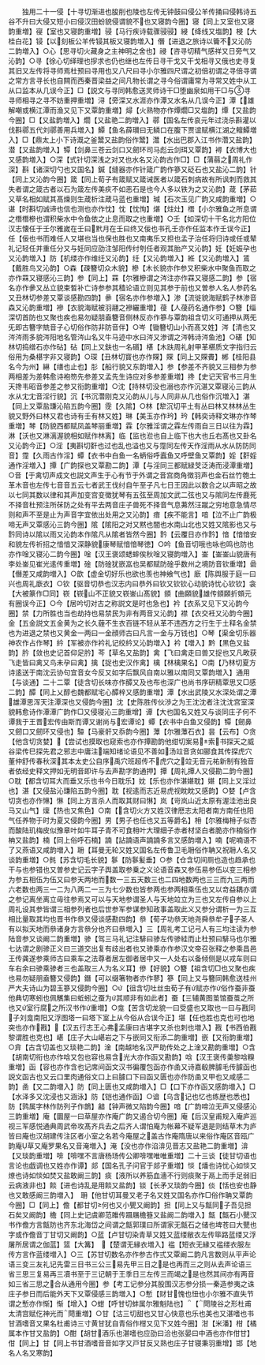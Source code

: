 <!-- { "loadSidebar": true } -->
　　独用二十一侵【十寻切渐进也朘削也陵也左传无钟鼓曰侵公羊传捅曰侵韩诗五谷不升曰大侵又短小曰侵汉田蚡貌侵谓貌不也又寝韵今圈】寝【同上又室也又寝韵重増】寑【室也又寝韵重増】骎【马行疾诗载骤骎骎】綅【绛线又塩韵】梫【大桂白花】锓【以刻板公羊传锓其板又寝韵増入】僭【进退之旅诗以籥不又沁防二韵増入】○心【思寻切火藏身之主神明之舍也】祲【咨寻切精气感祥又日旁气又沁韵】○寻【徐心切绎理也摉求也仍也继也左传日寻干戈又干戈相寻又俄也史寻复其旧又左传将寻师焉杜预曰寻用也又八尺曰寻小尔雅四尺谓之初倍初谓之寻倍寻谓之常方言寻长也自闗而西秦晋梁益之间凡物长谓之寻今俗谓庸常为寻常又姓中从工从口监本从几误今正】□【説文与寻同韩愈送灵师诗干□堕幽泉如用干□与寻寻师相寻之寻不妨重押重増】浔【旁深又水涯亦作潭又水名从几误今正】潭【雄解嘲或横江潭而渔又见下又覃韵重増】燖【火熟物亦作燂爓□又塩韵】燂【又盐韵今圈】□【又盐韵増入】爓【又盐艳二韵増入】鄩【国名左传哀元年过浇杀斟灌以伐斟鄩五代刘鄩善用兵増入】鱏【鱼名薛瓉曰无鳞口在腹下贾谊赋横江湖之鳣鱏増入】□【鼎太上小下诗溉之釜鬵又盐韵俗作鬵】灊【水出巴郡入江书作濳又盐韵】潜【又盐韵増入】镡【剑鼻三苍云剑口又劒环司马彪云剑珥又覃韵】襑【衣博大也又感韵増入】○深【式针切深浅之对又也水名又沁韵古作□】□【蒲蒻之周礼作深】斟【诸深切勺也又国名】鍼【缝器亦作针箴广韵作篸又砭石也又盐沁二韵】针【同上又沁韵今圈】箴【同上荀子有箴赋又箴诫医者以箴石刺病故有所讽刺而救其失者谓之箴古者以石为箴左传美疢不如恶石是也今人多以铁为之又沁韵】葴【茅茹又草名相如赋其髙燥则生葴析注葴马蓝也重増】瑊【石次玉见广韵又咸韵重増】○谌【时斟切诚谛也信也测也亦作忱】忱【忱恂】煁【炷灶】橬【小尔雅鱼之所息谓之橬橬槮也谓积柴水中令鱼依之止息而取之也重増】○壬【如深切十干名北方阳位汉志懐任于壬尔雅嵗在壬曰黓月在壬曰终又佞也书孔壬亦作任监本作壬误今正】任【佞也书而难任人又堪也当也保也胜也又南夷乐又担也孟子治任将归诗或任或辇礼记轻任并重任分又与妊同应劭注邹阳传纣刳任者观其胎产又沁韵】妊【妊娠孕也又沁韵増入】防【机缕亦作维纴又沁韵】纴【又沁韵増入】絍【又沁韵増入】鵀【戴胜鸟又沁韵】○森【疎簪切众木貌】槮【木长貌亦作参又积柴水中聚鱼而取之亦作罧又寝感沁三韵】参【同上】罧【尔雅槮谓之涔注亦作罧又寝感二韵】参【宿名亦作曑又丛立貌束晳补亡诗参参其穑论语立则见其参于前也又曽参人名人参药名又丑林切参差又覃谈感勘四韵】曑【宿名亦作参増入】渗【流徙貌海赋鹤子林渗音森又沁韵重増】襂【衣貌海赋被羽翮之襂纚重増】葠【人葠药名通作参】○簪【缁深切首防也又聚也疾也易勿疑朋盍簪音侧林反亦作篸与覃韵祖含切义可通押从两旡旡即古簪字兟音子心切俗作防非防音伴】○岑【锄簪切山小而髙又姓】涔【清也又涔涔雨多貌涔阳地名管涔山名又牛马迹中水曰涔又渗谓之涔韩诗涔鱼池】○碪【知林切捣缯石亦作砧】砧【同上又鈇也一名礩】椹【木趺周礼射甲革椹质文字指归云俗用为桑椹字非又寝韵】○琛【丑林切寳也亦作賝】賝【同上又賝賮】郴【桂阳县名今为州】綝【缮也止也】肜【船行貌又东韵増入】参【参差不齐貌又三相参为参两相差为差韩愈诗袍笏先参差又孟先生诗应对多参差重増】搀【史记天官书三月生天搀韦昭音参差之参又衔韵重増】○沈【持林切没也溺也亦作沉湛又覃寝沁三韵从水从冘冘音淫行貌】沉【书沉濳刚克又沁韵从儿与人同非从几也俗作沉増入】湛【同上又覃盐豏沁陷五韵今圈】霃【久隂】○林【犂沉切平土有丛曰林又林林丛生貌又野外曰林又君也诗有壬有林又姓】琳【美玉亦作玪】玪【韩奕诗释文琳亦作棽重増】棽【防貌西都赋凤盖棽丽重増】霖【尔雅淫谓之霖左传雨自三日以往为霖】淋【沃也又淋漓渥貌相如赋作林离】临【监也涖也自上临下也大也丘右髙也又卦名又沁韵今正】○淫【夷斟切姧也过也乱也溢也又与霪同左传天作淫雨从水从防防同音】霪【久雨古作淫】蟫【衣书中白鱼一名蛃俗呼蠧鱼又呼壁鱼又覃韵】婬【姧婬通作淫増入】撢【广韵探也又覃勘二韵】潭【与淫同三都赋緑芠泛涛而浸潭重増】○音【于禽切声成文也説文声生于心有节于外谓之音宫商角徴羽声也金石丝竹匏土革木音也左传七音音五云七者武王伐纣自午至子凡七日王因此以数合之以声昭之故以七同其数以律和其声加变宫变徴犹琴有五弦至周加文武二弦也又与隂同左传鹿死不择音杜预注所茠防之处有平去两音庄子兽死不择音气息茀然汪蹴之穷地意急情尽则和声不至是止为声音字宜依出处用之又沁韵】瘖【疾不能言】喑【泣不止广韵极啼无声又覃感沁三韵今圈】隂【隂阳之对又黙也闇也水南山北也又姓又隂影也又与霒同诗以隂以雨又沁韵本作隂凡从隂者皆然今圈】霒【云覆日亦作霒】愔【愔愔安和貌左传祈招之愔愔又深静貌康琴赋愔愔琴徳】○吟【鱼音切哦也咏也鸣也防也亦作唫又寝沁二韵今圈】唫【汉王褒颂蟋蟀俟秋唫又寝韵増入】崟【崟崟山貌唐有李处崟见崔光逺传重増】碒【防碒犹嵌嵓也吴都赋防碒乎数州之境防音钦重増】碞【僭差又咸韵増入】○歆【虚金切好乐也欲也羡也神飨气也】廞【陈舆服于庭一曰兴也周礼廞衣】○钦【驱音切恭也汉志内曰恭外曰钦又钦钦心动貌诗忧心钦钦】衾【大被篆作□同】嵚【嵚山不正貌又嵚崟山髙貌】顉【曲頥貌雄传顉頥折頞元有圈误今正】○今【居吟切对古之称説文是时也急也】衿【衣系又见下又沁韵今圈】禁【力所胜也当也劫持也易禁民为非有两音又沁韵】襟【衣交衽又沁韵今圈】金【五金説文五金黄为之长久薶不生衣百链不轻从革不违西方之行生于土释名金禁也为进退之禁也又黄金一两曰一金顔师古曰凡言一金与万钱也】○琴【渠金切乐器神农作占作琴】紟【军被亦作衿礼记绞紟又沁韵増入】衿【増入】黔【黒色又盐韵】肣【敛也史记首仰足肣】芩【草名又盐韵】禽【飞曰禽走曰兽又捉也又凡畋获飞走皆曰禽又鸟未孕曰禽】擒【捉也史汉作禽】檎【林檎果名】○南【乃林切夏方诗逺送于南沈云协句宜音女今反又如字后飘风自南以雅以南同又覃韵増入】通用【与谈通】二十二覃【徒含切长味亦作醰又及也布也深广也尚书序研精覃思又□感二韵】醰【同上乂醇也魏都赋宅心醰梓又感韵重増】潭【水出武陵又水深处谓之潭雄潭思浑天注潭深也又侵韵今圈】沈【史陈胜传伙渉之为王沈沈者注沈沈宫室深貌韩愈诗作潭潭广韵作□又侵寝沁三韵重增】谭【大也国名又姓又与谈同庄子何不谭我于王晋宏传由斯而谭又谢尚与宏谭论】蟫【衣书中白鱼又侵韵】镡【劒鼻又劒口又劒环又侵也】驔【马豪骭又忝韵今圈】藫【尔雅藫石衣】昙【云布】○贪【他含切贪婪】【尝试也摸取也窥索也亦作撢勘韵他绀切案易索书探天之威谷梁传巳探先君之邪志中庸注端知绪论语见不善如汤竝音贪如郦食其传探虎穴董仲舒传春秋深其本太史公自序禹穴班超传不虎穴之竝无音元祐新制有独音者依经史释文押如无明音即许与去声勘字韵通押】撢【周礼撢人又侵勘二韵今圈】○耽【都含切耳大而垂又乐也书今日耽乐】妉【乐也亦作湛媅耽】媅【同上又淫过也】湛【又侵盐沁豏陷五韵今圈】耽【视逺而志近易虎视眈眈又感韵】○婪【卢含切贪也亦作惏】惏【同上方言杀人而取其财曰惏】岚【岢岚山近太原有渥洼池出良马又山气】燣【热也又焦色】○南【含切火方又姓汉律厯志太阳者南方南任也阳气任养物于时为夏又侵韵今圈】男【男子也任也又五等爵名】枏【尔雅梅枏子似杏而酸陆玑梅皮似豫章叶如牛耳子青不可食枏叶大理细子赤者材坚白者脆亦作楠俗作柟又盐韵】楠【同上俗呼石楠】諵【詀諵语声諵諵多言又感韵増入】喃【呢喃语不了又燕语又咸韵増入】耼【耳曼无轮又姓又国名左传鲁卫毛耼俗作聃又祝耼人名又谈韵重増】○毵【苏含切毛长貌】鬖【防鬖髪垂】○参【仓含切间厕也造也趋承也干与也参错也又曽参史记云字子舆盖取参乗之义论语音森又参伍易参伍以变三相参为参五相伍为伍又曰参天两地而数一三五天数三也二四地数两也三三而九三两而六老数也两三一二为八两二一三为七少数也皆参两也参两相乘伍也又以竒益耦亦谓之参记离坐离立毋往参焉又可以与天地参谓圣人与天地竝立为三也又左传自参以上周礼设其参皆谓三相参列者也后世参军参谋参知政事盖取此义又参分谓析一为三互相比量取其均也晋书作叅又侵谈感勘四韵】叅【荀子功叅天地尧舜叅牟子子圣人有以拟天地而叅诸身方言叅分也齐曰叅増入】三【周礼考工记弓人有三均注读为参陆音参又谈阚二韵重増】骖【驾三马礼记注騑曰骖左传骖絓而止杜预曰騑马也尔雅七达谓之剧骖正义曰三道交出复有歧出者也又骖乘亦作参汉文帝召张释之参乘昌邑王传龚遂参乘师古曰乘车之法尊者居左御者居中又一人处右以备倾侧是以戎车则曰车右余曰骖乘骖者三也盖取三人为名义耳】傪【好貌】○簪【祖含切□也又聚也疾也易勿疑朋盍簪又侵韵】鐕【可以缀箸物者亦作蓼】篸【同上又与簪同韩愈送桂州严大夫诗山为碧玉篸又侵韵今圈】○【徂含切吐丝虫荀子有赋亦作俗作蚕非蚕他典切寒蚓也佩觽集曰蚯蚓之蚕为其顺非有如此者】蚕【三辅黄图茧馆蚕茧之所也又室行腐之所汉书作重増】○龛【苦含切龙貌一曰受盛也又取也一曰与戡同子刘龛南阳又浮图塔一曰塔下室上从今俗从合误今正】堪【任也胜也克也可也地突也亦作戡】【汉五行志王心弗孟康曰古堪字又杀也刺也増入】戡【书西伯戡黎谓胜也克也】嵁【庄子大山嵁岩之下与嵌同又衔添二韵重増】嵌【又衔韵重増】○弇【古含切盖也又琰艳二韵】淦【南越地名汉严助传处之上淦又勘韵重増】○含【胡南切衔也亦作唅又包也容也易含光大亦作函又勘韵】唅【汉王褒传羮黎唅糗重増】函【容也亦作含也记席间函文汉书徧覆包函亦作圅又诗嘉殽脾臄毛传臄函也説文函古也又云口里肉通俗文口上曰臄口下曰函又匮也亦作防圅又甲也又咸感二韵】圅【又二韵増入】防【同上匮也又咸韵増入】□【口下亦作函又感韵増入】□【水泽多又沈浸也又涵泳】防【铠也通作函】○谙【乌含记也忆也练歴也悉也】防【鹑属字林作防列子作鶕】韽【钟声微又陷韵今圈】喑【广韵啼泣无声又侵感沁三韵重増】庵【圜屋一曰草屋亦作庵广韵又遏合切今圈】庵【后汉皇甫规入庵庐巡视三军感悦通典周武帝攻髙齐兵去之后齐人谓怕庵为帐幕不疑军退是则结草木为庐皆曰庵也汉胡建传注区者小室之名若今庵屋之盖古作庵隋唐以来俗作庵区音瓯广韵庵草又庵罗果名又音淹増入】淹【没也亦作淊渰见晋志又盐艳二韵重増】渰【又琰韵重増】啽【啽嘿不言唐杨玚传公卿啽嘿唯唯重増】二十三谈【徒甘切语也言论也戯调也又姓亦作谭】郯【国名孔子问官于郯子重増】惔【燔也诗忧心如惔又燎也诗如惔如焚又盐敢阚三韵】痰【液所以养筋血濇不行则痰聚于鬲上而手足弱旧云病液非也】餤【进也诗乱是用餤又盐韵】锬【长矛又琰韵今圈】倓【恬也安也静也又敢感阚三韵増入】　耼【他甘切耳曼又老子名又姓又国名亦作□俗作聃又覃韵今圈】□【同上】儋【都甘切何也又小甖又阚韵】担【同上又与甔同子吾见担石矣又阚韵】檐【同上史记虞卿范雎传蹑屩檐簦又盐阚二韵増入】甔【甔石小甖汉书作儋方言甔防也齐东北海岱之间谓之甔郭璞曰所谓家无甔石之储也埤苍曰大甖也字或作儋音丁甘切又阚韵】○蓝【卢甘切染青草又姓又蓝缕敝衣左传筚路蓝缕又浮屠所居谓之伽蓝】篮【大篝】　【楚谓无縁衣増入】褴【短衣无縁又褴缕衣服左传方言作蓝缕増入】○三【苏甘切数名亦作参古作弎又覃阚二韵凡言数则从平声论语三变三友礼记先雷三日书三公三易先甲三日之是也再而三之则从去声论语三省三思三复易再三凟书至于三记朝于王季日三左传三而竭之是也然其间亦有两音如三省三思之合从通用今圈】参【考工记参分其股围汉志参分损一秦造参夷之诛庄子参日而后能外天下又覃侵感三韵増入】○慙【财甘愧也忸也小尔雅不直失节谓之慙亦作惭】惭【增入】○蚶【呼甘切蚌属尔雅魁陆也】【閜陵谷之形杜甫太清宫赋仡神光而閜重増】○甘【沽三切甜也又甘心快意也乐也美也又湛嗜也书甘酒嗜音又果名杜甫诗三寸黄甘犹自青俗作柑又见下又姓今圈】泔【米潘】柑【橘属本作甘又盐韵】○酣【胡甘酒乐也湛嗜也应劭曰洽也张晏曰中酒也亦作佄甘】佄【同上】甘【同上书甘酒嗜音音如字又戸甘反又熟也庄子甘寝秉羽重增】邯【地名人名又寒韵】
